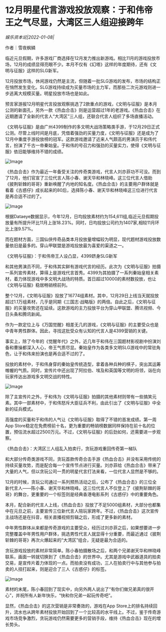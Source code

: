 # 12月明星代言游戏投放观察：于和伟帝王之气尽显，大湾区三人组迎接跨年

*娱乐资本论|2022-01-08|*

作者｜雪夜枫鳞

临近元旦假期，许多游戏厂商选择在12月发力推出新游戏。相比11月的游戏投放市场，12月的成绩显得亮眼不少。本月不仅有《幻塔》这样的年度期待，还有《文明与征服》这样的SLG新军。

12月投放市场，休闲游戏仍然是主流，但随着一批SLG游戏的发布，市场的结构正在悄然发生变化。SLG游戏持续成为买量市场的主力军，而那些二次元游戏则进一步逃离大规模买量。明星投放市场也是如此。

预言家游报12月明星代言投放观察挑选了2款重点的游戏，《文明与征服》是本月公测的新面孔，另外一款《热血合击》则是运营超过1年的老游戏。《热血合击》在近期邀请了全新的代言人“大湾区”三人组，还联合代言人组织了多场直播活动。

《文明与征服》是由广州4399制作的多文明大战场策略类手游，于12月29日正式公测。尽管上线时间是月底，凭借着强劲的买量力度，《文明与征服》还是成为了12月中重度手游投放榜的冠军。这款游戏邀请了近来人气颇高的男演员于和伟代言，扮演了千古一帝秦始皇。于和伟的号召力和强劲的买量实力，使得《文明与征服》依旧能够维持不错的成绩。

![Image](https://inews.gtimg.com/newsapp_bt/0/14403436389/641)

《热血合击》作为最近一年备受关注的传奇类游戏，代言人刘亦菲功不可没。而到了12月，他们官宣了三位代言人陈小春、谢天华和林晓峰。这三位代言人借助《披荆斩棘的哥哥》重新唤醒了内地的知名度。《热血合击》的主要用户群体就是看着《古惑仔》成长起来的80后，选择陈小春、谢天华和林晓峰这三位进行代言是再合适不过的了。

![Image](https://inews.gtimg.com/newsapp_bt/0/14403436394/641)

根据Dataeye数据显示，今年12月，日均投放素材约为154,611组,临近元旦假期投放量有所提升环比11月上涨18.23%。同时，日均投放公司约为1407家,相较11月环比上涨9.57%。

而在题材方面，三国仙侠传奇品类本月投放量增幅较为明显，现代题材游戏投放数量依旧是最多的。穿山甲联盟是游戏投放最为喜爱的渠道之一。

《文明与征服》：于和伟帝王人设凸显，4399跻身SLG新军

和其他男演员不同，于和伟其实鲜有游戏代言的经历。此次为《文明与征服》拍摄一系列宣传素材，算得上是游戏代言首秀。4399为其拍摄了一系列秦始皇相关素材，着力体现游戏中多文明大战场的特质。首日超过10000的素材数投放，也让《文明与征服》稳居畅销榜前列。

整个12月，《文明与征服》投放了16774组素材。其中，12月29日上线当天就投放超过1.1万组素材，几乎是同期《三国志·战略版》的两倍。自此之后，《文明与征服》的买量攻势还在延续。这款游戏的主力投放平台为穿山甲联盟、腾讯视频、今日头条和腾讯新闻。

作为一款定位上与《万国觉醒》相差无几的游戏，《文明与征服》的主要受众也是中青年男性群体。因此，寻找这批受众有认知的代言人是4399营销的关键。

事实上，除了今年的《觉醒年代》之外，近几年于和伟在三国题材影视剧中扮演刘备和曹操都深入人心，帝王气质尽显。秦始皇作为各类多文明SLG游戏中的常驻角色，让于和伟来扮演也是再合适不过的了。

投放的素材中，于和伟身穿的秦始皇传统造型，拿着各种兵种的棋子，突出其运筹帷幄的气质。同时，宣传片中还出现了阿拉伯、埃及和英国等文明的将领，诣在向玩家传达出游戏多文明交战的特性。

![Image](https://inews.gtimg.com/newsapp_bt/0/14403436387/641)

除了主宣传片之外，于和伟为《文明与征服》拍摄的其他素材则带有一些搞笑元素。其中一部素材中，于和伟怒斥大臣征兵不利，由此引出了《文明与征服》中全新的征兵模式。

高强度的买量和于和伟的人气让《文明与征服》取得了不错的首发成绩。第一周App Store稳定在免费榜前十名，更为重要的畅销榜数据同样保持在前十名的位置，预估流水超过2500万元。不过，《文明与征服》的后劲如何，还需要进一步观察。

《热血合击》：大湾区三人组乱入拍卖行，贪玩游戏重回传奇第一梯队

和大部分传奇类游戏不同，贪玩首款传奇合击手游《热血合击》并没有采用传统的持续买量攻势，而是配合每一个宣传节点进行买量。刘亦菲给《热血合击》带来了大量的人气，但以贪玩公司一贯的明星代言打法来看，一位代言人显然是不够的。

12月的时候，贪玩公司通过一系列预热活动之后，公布了《热血合击》的三位全新代言人——陈小春、谢天华和林晓峰。这三位代言人不仅登上了《披荆斩棘的哥哥》的舞台，更重要的一个标签则是经典香港电影系列《古惑仔》中的重要角色。

本月，配合新的代言人上线，《热血合击》投放了不足5000组素材，大部分也都集中在元旦之前，主要宣传三位新代言人陪玩家跨年。不过，《热血合击》这次宣传主战场还是在抖音，相关直播视频剪辑之后，形成了更多新的素材。

中年男性群体从来都是传奇游戏的主要受众，经历过刘亦菲之后，如果想要进一步完整覆盖中年男性用户群体，挑选男性代言人就显得十分重要，而最近通过《披荆斩棘的哥哥》再次火爆起来的“大湾区”组合，无疑是最为合适的。

贪玩游戏投放的素材非常简单。陈小春拍摄散场之后，和两个兄弟谢天华和林晓峰联系，画面一转就切换到了《热血合击》的世界中。尤其是游戏中武器道具的拍卖交易，是宣传片着力体现的一点。而拍卖没有成功，三人在拍卖行中与其他参与拍卖的人扭打起来，则是迎合了三人《古惑仔》的标签。

![Image](https://inews.gtimg.com/newsapp_bt/0/14403436385/641)

素材的末尾，陈小春回到了现实中，向另外两人说出了“有你们做兄弟真的很开心”，并祝所有人新年快乐，“快和你兄弟一起玩传奇吧”。

显然，《热血合击》的这次营销是非常奏效的，游戏在App Store上的排名持续回升，流水也从跨年素材投放开始回到了一个比较高的水平线上。不过，鉴于传奇游戏市场竞争激烈，贪玩游戏仍然需要更多的营销手段，维持《热血合击》现在的增长势头。

